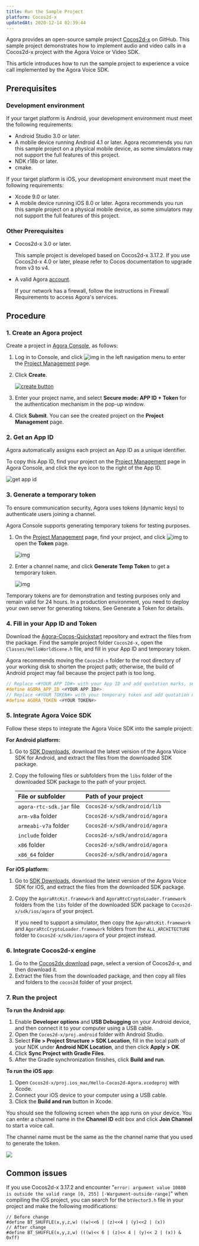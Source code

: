 ```yaml
---
title: Run the Sample Project
platform: Cocos2d-x
updatedAt: 2020-12-14 02:39:44
---
```

Agora provides an open-source sample project [Cocos2d-x](https://github.com/AgoraIO-Community/Agora-Cocos-Quickstart/tree/master/Cocos2d-x) on GitHub. This sample project demonstrates how to implement audio and video calls in a Cocos2d-x project with the Agora Voice or Video SDK.

This article introduces how to run the sample project to experience a voice call implemented by the Agora Voice SDK.

## Prerequisites

### Development environment

If your target platform is Android, your development environment must meet the following requirements:

- Android Studio 3.0 or later.
- A mobile device running Android 4.1 or later. Agora recommends you run this sample project on a physical mobile device, as some simulators may not support the full features of this project.
- NDK r18b or later.
- cmake.

If your target platform is iOS, your development environment must meet the following requirements:

- Xcode 9.0 or later.
- A mobile device running iOS 8.0 or later. Agora recommends you run this sample project on a physical mobile device, as some simulators may not support the full features of this project.

### Other Prerequisites

- Cocos2d-x 3.0 or later.
  <div class="alert info">This sample project is developed based on Cocos2d-x 3.17.2. If you use Cocos2d-x 4.0 or later, please refer to <a href="https://docs.cocos.com/cocos2d-x/v4/manual/en/upgradeGuide/migration.html">Cocos documentation to upgrade from v3 to v4</a >.</div>
  
- A valid Agora [account](/en/Agora%20Platform/sign_in_and_sign_up?platform=All%20Platforms).

  <div class="alert note">If your network has a firewall, follow the instructions in <a href="/en/Agora%20Platform/firewall?platform=All%20Platforms">Firewall Requirements</a > to access Agora's services</a >.</div>
  
## Procedure

### 1. Create an Agora project

Create a project in [Agora Console](https://console.agora.io/), as follows:

1. Log in to Console, and click ![img](https://web-cdn.agora.io/docs-files/1594283671161) in the left navigation menu to enter the [Project Management](https://console.agora.io/projects) page.

2. Click **Create**.

   [![create button](https://web-cdn.agora.io/docs-files/1594949127367)](https://dashboard.agora.io/projects)

3. Enter your project name, and select **Secure mode: APP ID + Token** for the authentication mechanism in the pop-up window.

4. Click **Submit**. You can see the created project on the **Project Management** page.

### 2. Get an App ID

Agora automatically assigns each project an App ID as a unique identifier.

To copy this App ID, find your project on the [Project Management](https://console.agora.io/projects) page in Agora Console, and click the eye icon to the right of the App ID.

![get app id](https://web-cdn.agora.io/docs-files/1602646621028)



### 3. Generate a temporary token

To ensure communication security, Agora uses tokens (dynamic keys) to authenticate users joining a channel.

Agora Console supports generating temporary tokens for testing purposes.

1. On the [Project Management](https://console.agora.io/projects) page, find your project, and click ![img](https://web-cdn.agora.io/docs-files/1594284775010) to open the **Token** page.

   ![img](https://web-cdn.agora.io/docs-files/1574927794840)

2. Enter a channel name, and click **Generate Temp Token** to get a temporary token.

   ![img](https://web-cdn.agora.io/docs-files/1574928048948)


<div class="alert note">Temporary tokens are for demonstration and testing purposes only and remain valid for 24 hours. In a production environment, you need to deploy your own server for generating tokens. See <a href="token_server">Generate a Token</a > for details.</div>


### 4. Fill in your App ID and Token

Download the [Agora-Cocos-Quickstart](https://github.com/AgoraIO-Community/Agora-Cocos-Quickstart) repository and extract the files from the package. Find the sample project folder `Cocos2d-x`, open the `Classes/HelloWorldScene.h` file, and fill in your App ID and temporary token.

<div class="alert note">Agora recommends moving the <code>Cocos2d-x</code> folder to the root directory of your working disk to shorten the project path; otherwise, the build of Android project may fail because the project path is too long.</div>

```c++
// Replace <#YOUR APP ID#> with your App ID and add quotation marks, such as "xxxxxx".
#define AGORA_APP_ID <#YOUR APP ID#>
// Replace <#YOUR TOKEN#> with your temporary token and add quotation marks, such as "xxxxxxx".
#define AGORA_TOKEN <#YOUR TOKEN#>
```

### 5. Integrate Agora Voice SDK

Follow these steps to integrate the Agora Voice SDK into the sample project:

**For Android platform:**

1. Go to [SDK Downloads](https://docs.agora.io/en/Voice/downloads?platform=Android), download the latest version of the Agora Voice SDK for Android, and extract the files from the downloaded SDK package.

2. Copy the following files or subfolders from the `libs` folder of the downloaded SDK package to the path of your project.

   | File or subfolder        | Path of your project          |
   | :----------------------- | :---------------------------- |
   | `agora-rtc-sdk.jar` file | `Cocos2d-x/sdk/android/lib`   |
   | `arm-v8a` folder         | `Cocos2d-x/sdk/android/agora` |
   | `armeabi-v7a` folder     | `Cocos2d-x/sdk/android/agora` |
   | `include` folder         | `Cocos2d-x/sdk/android/agora` |
   | `x86` folder             | `Cocos2d-x/sdk/android/agora` |
   | `x86_64` folder          | `Cocos2d-x/sdk/android/agora` |

**For iOS platform:**

1. Go to [SDK Downloads](https://docs.agora.io/en/Voice/downloads?platform=iOS), download the latest version of the Agora Voice SDK for iOS, and extract the files from the downloaded SDK package.

2. Copy the `AgoraRtcKit.framework` and `AgoraRtcCryptoLoader.framework` folders from the `libs` folder of the downloaded SDK package to `Cocos2d-x/sdk/ios/agora` of your project.

   <div class="alert note">If you need to support a simulator, then copy the <code>AgoraRtcKit.framework</code>  and <code>AgoraRtcCryptoLoader.framework</code> folders from the <code>ALL_ARCHITECTURE</code> folder to <code>Cocos2d-x/sdk/ios/agora</code> of your project instead.</div>

### 6. Integrate Cocos2d-x engine

1. Go to the [Cocos2dx download](https://www.cocos.com/en/cocos2dx/download) page, select a version of Cocos2d-x, and then download it.
2. Extract the files from the downloaded package, and then copy all files and folders to the `cocos2d` folder of your project.

### 7. Run the project

**To run the Android app**:

1. Enable **Developer options** and **USB Debugging** on your Android device, and then connect it to your computer using a USB cable.
2. Open the `Cocos2d-x/proj.android` folder with Android Studio.
3. Select **File > Project Structure > SDK Location**, fill in the local path of your NDK under **Android NDK Location**, and then click **Apply > OK**.
4. Click **Sync Project with Gradle Files**.
5. After the Gradle synchronization finishes, click **Build and run**.

**To run the iOS app**:

1. Open `Cocos2d-x/proj.ios_mac/Hello-Cocos2d-Agora.xcodeproj` with Xcode.
2. Connect your iOS device to your computer using a USB cable.
3. Click the **Build and run** button in Xcode.

You should see the following screen when the app runs on your device. You can enter a channel name in the **Channel ID** edit box and click **Join Channel** to start a voice call.

<div class="alert note">The channel name must be the same as the the channel name that you used to generate the token.</div>

![](https://web-cdn.agora.io/docs-files/1606019292621)


## Common issues

If you use Cocos2d-x 3.17.2 and encounter "`error: argument value 10880 is outside the valid range [0, 255] [-Wargument-outside-range]`" when compiling the iOS project, you can search for the `btVector3.h` file in your project and make the following modifications:

```
// Before change
#define BT_SHUFFLE(x,y,z,w) ((w)<<6 | (z)<<4 | (y)<<2 | (x))
// After change
#define BT_SHUFFLE(x,y,z,w) (((w)<< 6 | (z)<< 4 | (y)<< 2 | (x)) & 0xff)
```